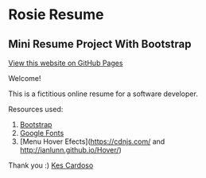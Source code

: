 # Rosie Resume
## Mini Resume Project With Bootstrap

[View this website on GitHub Pages](https://kescardoso.github.io/rosie-resume/)

Welcome!

This is a fictitious online resume for a software developer.

Resources used:

1. [Bootstrap](https://www.bootstrapcdn.com/)
2. [Google Fonts](https://fonts.google.com/)
3. [Menu Hover Efects](https://cdnjs.com/ and http://ianlunn.github.io/Hover/)


Thank you :)
[Kes Cardoso](www.kescardoso.com)
